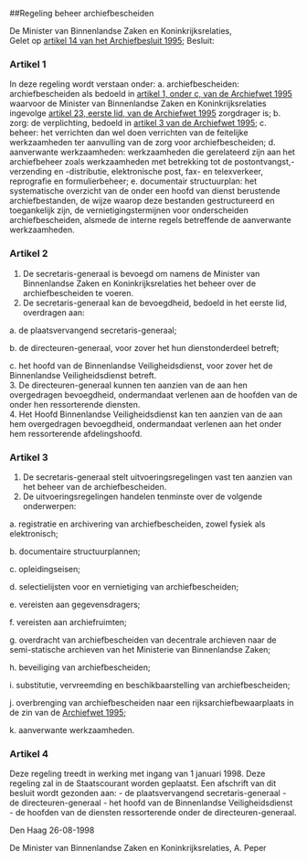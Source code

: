 <meta http-equiv='Content-Type' content='text/html; charset=utf-8' />

##Regeling beheer archiefbescheiden

De Minister van Binnenlandse Zaken en Koninkrijksrelaties,  
Gelet op [artikel 14 van het Archiefbesluit 1995](../../../../../AMvB/archiefbesluit/1995/BWBR0007748/README.md);
Besluit:    

### Artikel  1  

In deze regeling wordt verstaan onder: a. archiefbescheiden:   archiefbescheiden als bedoeld in [artikel 1, onder c, van de Archiefwet 1995](../../../../../wet/archiefwet/1995/BWBR0007376/README.md) waarvoor de Minister van Binnenlandse Zaken en Koninkrijksrelaties ingevolge [artikel 23, eerste lid, van de Archiefwet 1995](../../../../../wet/archiefwet/1995/BWBR0007376/README.md) zorgdrager is;  b. zorg:   de verplichting, bedoeld in [artikel 3 van de Archiefwet 1995](../../../../../wet/archiefwet/1995/BWBR0007376/README.md);  c. beheer:   het verrichten dan wel doen verrichten van de feitelijke werkzaamheden ter aanvulling van de zorg voor archiefbescheiden;  d. aanverwante werkzaamheden:   werkzaamheden die gerelateerd zijn aan het archiefbeheer zoals werkzaamheden met betrekking tot de postontvangst,- verzending en -distributie, elektronische post, fax- en telexverkeer, reprografie en formulierbeheer;  e. documentair structuurplan:   het systematische overzicht van de onder een hoofd van dienst berustende archiefbestanden, de wijze waarop deze bestanden gestructureerd en toegankelijk zijn, de vernietigingstermijnen voor onderscheiden archiefbescheiden, alsmede de interne regels betreffende de aanverwante werkzaamheden.   

### Artikel  2  

1.  De secretaris-generaal is bevoegd om namens de Minister van Binnenlandse Zaken en Koninkrijksrelaties het beheer over de archiefbescheiden te voeren.   
2.  De secretaris-generaal kan de bevoegdheid, bedoeld in het eerste lid, overdragen aan: 

a. de plaatsvervangend secretaris-generaal; 

b. de directeuren-generaal, voor zover het hun dienstonderdeel betreft; 

c. het hoofd van de Binnenlandse Veiligheidsdienst, voor zover het de Binnenlandse Veiligheidsdienst betreft.    
3.  De directeuren-generaal kunnen ten aanzien van de aan hen overgedragen bevoegdheid, ondermandaat verlenen aan de hoofden van de onder hen ressorterende diensten.   
4.  Het Hoofd Binnenlandse Veiligheidsdienst kan ten aanzien van de aan hem overgedragen bevoegdheid, ondermandaat verlenen aan het onder hem ressorterende afdelingshoofd.  

### Artikel  3  

1.  De secretaris-generaal stelt uitvoeringsregelingen vast ten aanzien van het beheer van de archiefbescheiden.   
2.  De uitvoeringsregelingen handelen tenminste over de volgende onderwerpen: 

a. registratie en archivering van archiefbescheiden, zowel fysiek als elektronisch; 

b. documentaire structuurplannen; 

c. opleidingseisen; 

d. selectielijsten voor en vernietiging van archiefbescheiden; 

e. vereisten aan gegevensdragers; 

f. vereisten aan archiefruimten; 

g. overdracht van archiefbescheiden van decentrale archieven naar de semi-statische archieven van het Ministerie van Binnenlandse Zaken; 

h. beveiliging van archiefbescheiden; 

i. substitutie, vervreemding en beschikbaarstelling van archiefbescheiden; 

j. overbrenging van archiefbescheiden naar een rijksarchiefbewaarplaats in de zin van de [Archiefwet 1995](../../../../../wet/archiefwet/1995/BWBR0007376/README.md); 

k. aanverwante werkzaamheden.   

### Artikel  4  

Deze regeling treedt in werking met ingang van 1 januari 1998. 
Deze regeling zal in de Staatscourant worden geplaatst. Een afschrift van dit besluit wordt gezonden aan:  - de plaatsvervangend secretaris-generaal  - de directeuren-generaal - het hoofd van de Binnenlandse Veiligheidsdienst  - de hoofden van de diensten ressorterende onder de directeuren-generaal.   

Den Haag 
26-08-1998    

De 
Minister van Binnenlandse Zaken en Koninkrijksrelaties, 
A.  Peper      

